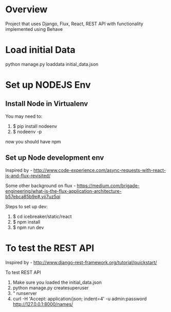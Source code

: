 Overview
========

Project that uses Django, Flux, React, REST API with functionality implemented using Behave

Load initial Data
============

python manage.py loaddata initial_data.json

Set up NODEJS Env
==============

Install Node in Virtualenv
------------

You may need to:
1. $ pip install nodeenv
1. $ nodeenv -p 

now you should have npm

Set up Node development env
------------

Inspired by - http://www.code-experience.com/async-requests-with-react-js-and-flux-revisited/

Some other background on flux - https://medium.com/brigade-engineering/what-is-the-flux-application-architecture-b57ebca85b9e#.yii7uz5qi

Steps to set up dev:
1. $ cd icebreaker/static/react
1. $ npm install
1. $ npm run dev


To test the REST API
==========

Inspired by - http://www.django-rest-framework.org/tutorial/quickstart/

To test REST API
1. Make sure you loaded the initial_data.json 
1. python manage.py createsuperuser
1. " runserver
1. curl -H 'Accept: application/json; indent=4' -u admin:password http://127.0.0.1:8000/names/